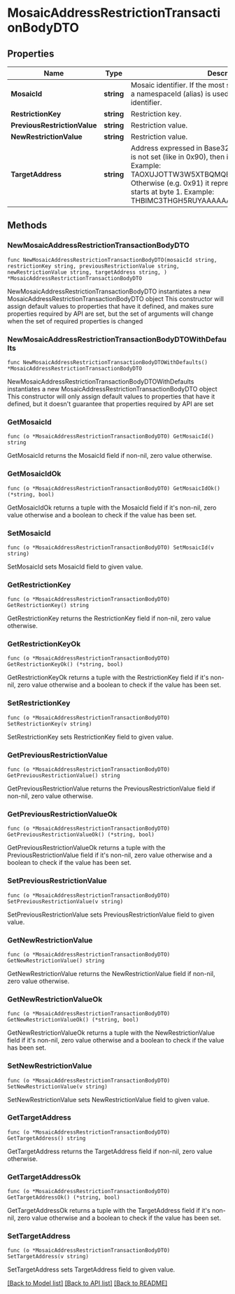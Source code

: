 # MosaicAddressRestrictionTransactionBodyDTO

## Properties

Name | Type | Description | Notes
------------ | ------------- | ------------- | -------------
**MosaicId** | **string** | Mosaic identifier. If the most significant bit of byte 0 is set, a namespaceId (alias) is used instead of the real mosaic identifier.  | 
**RestrictionKey** | **string** | Restriction key. | 
**PreviousRestrictionValue** | **string** | Restriction value. | 
**NewRestrictionValue** | **string** | Restriction value. | 
**TargetAddress** | **string** | Address expressed in Base32 format. If the bit 0 of byte 0 is not set (like in 0x90), then it is a regular address. Example: TAOXUJOTTW3W5XTBQMQEX3SQNA6MCUVGXLXR3TA.  Otherwise (e.g. 0x91) it represents a namespace id which starts at byte 1. Example: THBIMC3THGH5RUYAAAAAAAAAAAAAAAAAAAAAAAA  | 

## Methods

### NewMosaicAddressRestrictionTransactionBodyDTO

`func NewMosaicAddressRestrictionTransactionBodyDTO(mosaicId string, restrictionKey string, previousRestrictionValue string, newRestrictionValue string, targetAddress string, ) *MosaicAddressRestrictionTransactionBodyDTO`

NewMosaicAddressRestrictionTransactionBodyDTO instantiates a new MosaicAddressRestrictionTransactionBodyDTO object
This constructor will assign default values to properties that have it defined,
and makes sure properties required by API are set, but the set of arguments
will change when the set of required properties is changed

### NewMosaicAddressRestrictionTransactionBodyDTOWithDefaults

`func NewMosaicAddressRestrictionTransactionBodyDTOWithDefaults() *MosaicAddressRestrictionTransactionBodyDTO`

NewMosaicAddressRestrictionTransactionBodyDTOWithDefaults instantiates a new MosaicAddressRestrictionTransactionBodyDTO object
This constructor will only assign default values to properties that have it defined,
but it doesn't guarantee that properties required by API are set

### GetMosaicId

`func (o *MosaicAddressRestrictionTransactionBodyDTO) GetMosaicId() string`

GetMosaicId returns the MosaicId field if non-nil, zero value otherwise.

### GetMosaicIdOk

`func (o *MosaicAddressRestrictionTransactionBodyDTO) GetMosaicIdOk() (*string, bool)`

GetMosaicIdOk returns a tuple with the MosaicId field if it's non-nil, zero value otherwise
and a boolean to check if the value has been set.

### SetMosaicId

`func (o *MosaicAddressRestrictionTransactionBodyDTO) SetMosaicId(v string)`

SetMosaicId sets MosaicId field to given value.


### GetRestrictionKey

`func (o *MosaicAddressRestrictionTransactionBodyDTO) GetRestrictionKey() string`

GetRestrictionKey returns the RestrictionKey field if non-nil, zero value otherwise.

### GetRestrictionKeyOk

`func (o *MosaicAddressRestrictionTransactionBodyDTO) GetRestrictionKeyOk() (*string, bool)`

GetRestrictionKeyOk returns a tuple with the RestrictionKey field if it's non-nil, zero value otherwise
and a boolean to check if the value has been set.

### SetRestrictionKey

`func (o *MosaicAddressRestrictionTransactionBodyDTO) SetRestrictionKey(v string)`

SetRestrictionKey sets RestrictionKey field to given value.


### GetPreviousRestrictionValue

`func (o *MosaicAddressRestrictionTransactionBodyDTO) GetPreviousRestrictionValue() string`

GetPreviousRestrictionValue returns the PreviousRestrictionValue field if non-nil, zero value otherwise.

### GetPreviousRestrictionValueOk

`func (o *MosaicAddressRestrictionTransactionBodyDTO) GetPreviousRestrictionValueOk() (*string, bool)`

GetPreviousRestrictionValueOk returns a tuple with the PreviousRestrictionValue field if it's non-nil, zero value otherwise
and a boolean to check if the value has been set.

### SetPreviousRestrictionValue

`func (o *MosaicAddressRestrictionTransactionBodyDTO) SetPreviousRestrictionValue(v string)`

SetPreviousRestrictionValue sets PreviousRestrictionValue field to given value.


### GetNewRestrictionValue

`func (o *MosaicAddressRestrictionTransactionBodyDTO) GetNewRestrictionValue() string`

GetNewRestrictionValue returns the NewRestrictionValue field if non-nil, zero value otherwise.

### GetNewRestrictionValueOk

`func (o *MosaicAddressRestrictionTransactionBodyDTO) GetNewRestrictionValueOk() (*string, bool)`

GetNewRestrictionValueOk returns a tuple with the NewRestrictionValue field if it's non-nil, zero value otherwise
and a boolean to check if the value has been set.

### SetNewRestrictionValue

`func (o *MosaicAddressRestrictionTransactionBodyDTO) SetNewRestrictionValue(v string)`

SetNewRestrictionValue sets NewRestrictionValue field to given value.


### GetTargetAddress

`func (o *MosaicAddressRestrictionTransactionBodyDTO) GetTargetAddress() string`

GetTargetAddress returns the TargetAddress field if non-nil, zero value otherwise.

### GetTargetAddressOk

`func (o *MosaicAddressRestrictionTransactionBodyDTO) GetTargetAddressOk() (*string, bool)`

GetTargetAddressOk returns a tuple with the TargetAddress field if it's non-nil, zero value otherwise
and a boolean to check if the value has been set.

### SetTargetAddress

`func (o *MosaicAddressRestrictionTransactionBodyDTO) SetTargetAddress(v string)`

SetTargetAddress sets TargetAddress field to given value.



[[Back to Model list]](../README.md#documentation-for-models) [[Back to API list]](../README.md#documentation-for-api-endpoints) [[Back to README]](../README.md)


